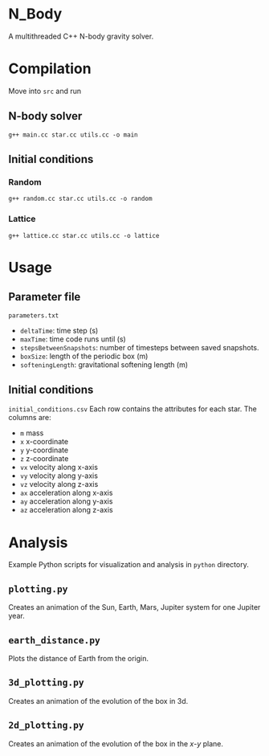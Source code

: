 # N_Body
A multithreaded C++ N-body gravity solver.

# Compilation
Move into `src` and run

## N-body solver
`g++ main.cc star.cc utils.cc -o main`

## Initial conditions

### Random
`g++ random.cc star.cc utils.cc -o random`

### Lattice

`g++ lattice.cc star.cc utils.cc -o lattice`

# Usage
## Parameter file
`parameters.txt`
* `deltaTime`: time step (s)
* `maxTime`: time code runs until (s)
* `stepsBetweenSnapshots`: number of timesteps between saved snapshots.
* `boxSize`: length of the periodic box (m)
* `softeningLength`: gravitational softening length (m)

## Initial conditions
`initial_conditions.csv`
Each row contains the attributes for each star. The columns are:
* `m` mass
* `x` x-coordinate
* `y` y-coordinate
* `z` z-coordinate
* `vx` velocity along x-axis
* `vy` velocity along y-axis
* `vz` velocity along z-axis
* `ax` acceleration along x-axis
* `ay` acceleration along y-axis
* `az` acceleration along z-axis

# Analysis
Example Python scripts for visualization and analysis in `python` directory.

## `plotting.py`
Creates an animation of the Sun, Earth, Mars, Jupiter system for one Jupiter year.

## `earth_distance.py`
Plots the distance of Earth from the origin.

## `3d_plotting.py`
Creates an animation of the evolution of the box in 3d.

## `2d_plotting.py`
Creates an animation of the evolution of the box in the *x*-*y* plane.
